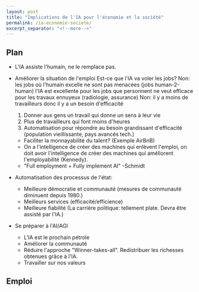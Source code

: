 ```yaml
---
layout: post
title: "Implications de l'IA pour l'économie et la société"
permalink: /ia-economie-societe/
excerpt_separator: "<!--more-->"
---
```


## Plan

* L'IA assiste l'humain, ne le remplace pas.

* Améliorer la situation de l'emploi
	Est-ce que l'IA va voler les jobs?
	Non: les jobs où l'humain excelle ne sont pas menacées (jobs human-2-human)
	     l'IA est excellente pour les jobs que personnent ne veut
	     efficace pour les travaux ennuyeux (radiologie, assurance)
	Non: il y a moins de travailleurs donc il y a un besoin d'efficacité

	1. Donner aux gens un travail qui donne un sens à leur vie
	2. Plus de travailleurs qui font moins d'heures
	3. Automatisation pour répondre au besoin grandissant d'efficacité (population vieillissante, pays avancés tech.)
	- Faciliter la monnayabilité du talent? (Exemple AirBnB)
	- On a l'intelligence de créer des machines qui enlèvent l'emploi, on doit avoir l'intelligence
	  de créer des machines qui améliorent l'employabilité (Kennedy).
	- "Full employment + Fully implement AI" -Schmidt

* Automatisation des processus de l'état:
	* Meilleure démocratie et communauté (mesures de communauté diminuent depuis 1980.)
	* Meilleurs services (efficacité/efficience)
	* Meilleure fiabilité (La carrière politique: tellement plate. Devra être assisté par l'IA.)

* Se préparer à l'AI/AGI
	* L'IA est le prochain pétrole
	* Améliorer la communauté
	* Réduire l'approche "Winner-takes-all". Redistribuer les richesses obtenues grâce à l'IA.
	* Travailler sur nos valeurs




## Emploi

